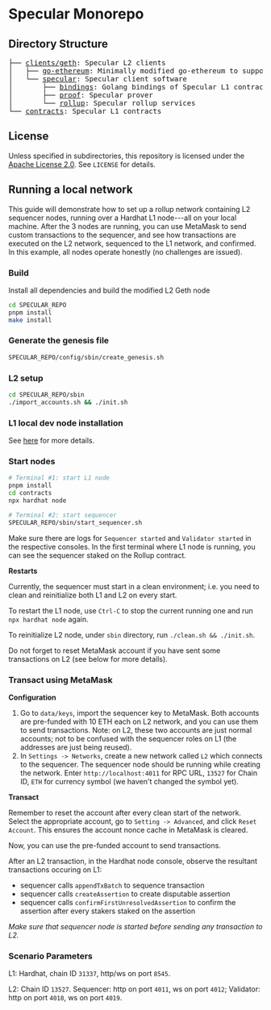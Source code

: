 # Specular Monorepo

## Directory Structure

<pre>
├── <a href="./services">clients/geth</a>: Specular L2 clients
│   ├── <a href="./services/el_clients/go-ethereum">go-ethereum</a>: Minimally modified go-ethereum to support Specular prover
│   └── <a href="./services/sidecar">specular</a>: Specular client software
│       ├── <a href="./services/sidecar/bindings">bindings</a>: Golang bindings of Specular L1 contracts
│       ├── <a href="./services/sidecar/proof">proof</a>: Specular prover
│       └── <a href="./services/sidecar/rollup">rollup</a>: Specular rollup services
└── <a href="./contracts">contracts</a>: Specular L1 contracts
</pre>

## License

Unless specified in subdirectories, this repository is licensed under the [Apache License 2.0](https://www.apache.org/licenses/LICENSE-2.0). See `LICENSE` for details.

## Running a local network

This guide will demonstrate how to set up a rollup network containing L2 sequencer nodes, running over a Hardhat L1 node---all on your local machine.
After the 3 nodes are running, you can use MetaMask to send custom transactions to the sequencer, and see how transactions are executed on the L2 network, sequenced to the L1 network, and confirmed.
In this example, all nodes operate honestly (no challenges are issued).

### Build
Install all dependencies and build the modified L2 Geth node

```sh
cd SPECULAR_REPO
pnpm install
make install
```

### Generate the genesis file

```sh
SPECULAR_REPO/config/sbin/create_genesis.sh
```

### L2 setup

```sh
cd SPECULAR_REPO/sbin
./import_accounts.sh && ./init.sh
```

### L1 local dev node installation

See [here](https://github.com/SpecularL2/specular/tree/main/contracts) for more details.

### Start nodes

```sh
# Terminal #1: start L1 node
pnpm install
cd contracts
npx hardhat node

# Terminal #2: start sequencer
SPECULAR_REPO/sbin/start_sequencer.sh
```

Make sure there are logs for `Sequencer started` and `Validator started` in the respective consoles.
In the first terminal where L1 node is running, you can see the sequencer staked on the Rollup contract.

**Restarts**

Currently, the sequencer must start in a clean environment; i.e. you need to clean and reinitialize both L1 and L2 on every start.

To restart the L1 node, use `Ctrl-C` to stop the current running one and run `npx hardhat node` again.

To reinitialize L2 node, under `sbin` directory, run `./clean.sh && ./init.sh`.

Do not forget to reset MetaMask account if you have sent some transactions on L2 (see below for more details).

### Transact using MetaMask

**Configuration**

1. Go to `data/keys`, import the sequencer key to MetaMask.
Both accounts are pre-funded with 10 ETH each on L2 network, and you can use them to send transactions. Note: on L2, these two accounts are just normal accounts; not to be confused with the sequencer roles on L1 (the addresses are just being reused).
2. In `Settings -> Networks`, create a new network called `L2` which connects to the sequencer.
The sequencer node should be running while creating the network.
Enter `http://localhost:4011` for RPC URL, `13527` for Chain ID, `ETH` for currency symbol (we haven't changed the symbol yet).

**Transact**

Remember to reset the account after every clean start of the network.
Select the appropriate account, go to `Setting -> Advanced`, and click `Reset Account`.
This ensures the account nonce cache in MetaMask is cleared.

Now, you can use the pre-funded account to send transactions.

After an L2 transaction, in the Hardhat node console, observe the resultant transactions occuring on L1:
- sequencer calls `appendTxBatch` to sequence transaction
- sequencer calls `createAssertion` to create disputable assertion
- sequencer calls `confirmFirstUnresolvedAssertion` to confirm the assertion after every stakers staked on the assertion

*Make sure that sequencer node is started before sending any transaction to L2.*

### Scenario Parameters

L1: Hardhat, chain ID `31337`, http/ws on port `8545`.

L2: Chain ID `13527`. Sequencer: http on port `4011`, ws on port `4012`; Validator: http on port `4018`, ws on port `4019`.
